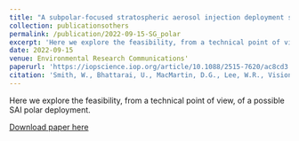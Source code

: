 ```yaml
---
title: "A subpolar-focused stratospheric aerosol injection deployment scenario"
collection: publicationsothers
permalink: /publication/2022-09-15-SG_polar
excerpt: 'Here we explore the feasibility, from a technical point of view, of a possible SAI polar deployment'
date: 2022-09-15
venue: Environmental Research Communications'
paperurl: 'https://iopscience.iop.org/article/10.1088/2515-7620/ac8cd3'
citation: 'Smith, W., Bhattarai, U., MacMartin, D.G., Lee, W.R., Visioni, D., Kravitz, B., Rice, C. V.: A subpolar-focused stratospheric aerosol injection deployment scenario, Environmental Research Communications, 4(9).'
---
```


Here we explore the feasibility, from a technical point of view, of a possible SAI polar deployment.

[Download paper here](https://iopscience.iop.org/article/10.1088/2515-7620/ac8cd3/pdf)

 

